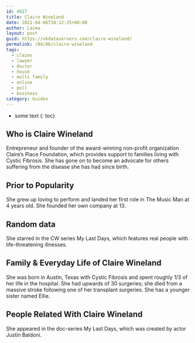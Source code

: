 ```yaml
---
id: 4927
title: Claire Wineland
date: 2021-04-06T18:12:25+00:00
author: Laima
layout: post
guid: https://ukdataservers.com/claire-wineland/
permalink: /04/06/claire-wineland
tags:
  - claims
  - lawyer
  - doctor
  - house
  - multi family
  - online
  - poll
  - business
category: Guides
---
```


* some text
{: toc}


## Who is Claire Wineland
                  
                  
                  
Entrepreneur and founder of the award-winning non-profit organization Claire&#8217;s Place Foundation, which provides support to families living with Cystic Fibrosis. She has gone on to become an advocate for others suffering from the disease she has had since birth.
                  
              
            
              
            
                
                
                
## Prior to Popularity
                  
                  
                  
She grew up loving to perform and landed her first role in The Music Man at 4 years old. She founded her own company at 13.
                  
              
            
              
            
                
                
                
## Random data
                  
                  
                  
She starred in the CW series My Last Days, which features real people with life-threatening illnesses.
                  
              
            
              
            
                
                
                
## Family & Everyday Life of Claire Wineland
                  
                  
                  
She was born in Austin, Texas with Cystic Fibrosis and spent roughly 1/3 of her life in the hospital. She had upwards of 30 surgeries; she died from a massive stroke following one of her transplant surgeries. She has a younger sister named Ellie.
                  
              
            
              
            
                
                
                
## People Related With Claire Wineland
                  
                  
                  
She appeared in the doc-series My Last Days, which was created by actor Justin Baldoni.
                  
              
            
              
            
                
              
            
              
              
            
            
              
            
          
          
          